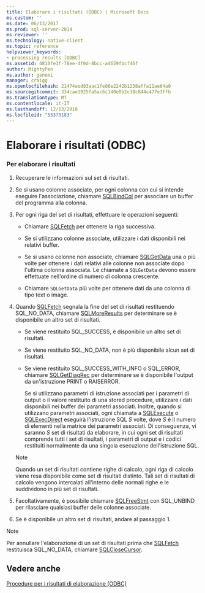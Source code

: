 ```yaml
---
title: Elaborare i risultati (ODBC) | Microsoft Docs
ms.custom: ''
ms.date: 06/13/2017
ms.prod: sql-server-2014
ms.reviewer: ''
ms.technology: native-client
ms.topic: reference
helpviewer_keywords:
- processing results [ODBC]
ms.assetid: 4810fe3f-78ee-4f0d-8bcc-a4659fbcf46f
author: MightyPen
ms.author: genemi
manager: craigg
ms.openlocfilehash: 21474aed83aac1fe86e2242b1238affa11ae64a0
ms.sourcegitcommit: 334cae1925fa5ac6c140e0b2c38c844c477e3ffb
ms.translationtype: MT
ms.contentlocale: it-IT
ms.lasthandoff: 12/13/2018
ms.locfileid: "53373183"
---
```

# <a name="process-results-odbc"></a>Elaborare i risultati (ODBC)
    
### <a name="to-process-results"></a>Per elaborare i risultati  
  
1.  Recuperare le informazioni sul set di risultati.  
  
2.  Se si usano colonne associate, per ogni colonna con cui si intende eseguire l'associazione, chiamare [SQLBindCol](../native-client-odbc-api/sqlbindcol.md) per associare un buffer del programma alla colonna.  
  
3.  Per ogni riga del set di risultati, effettuare le operazioni seguenti:  
  
    -   Chiamare [SQLFetch](https://go.microsoft.com/fwlink/?LinkId=58401) per ottenere la riga successiva.  
  
    -   Se si utilizzano colonne associate, utilizzare i dati disponibili nei relativi buffer.  
  
    -   Se si usano colonne non associate, chiamare [SQLGetData](../native-client-odbc-api/sqlgetdata.md) una o più volte per ottenere i dati relativi alle colonne non associate dopo l'ultima colonna associata. Le chiamate a `SQLGetData` devono essere effettuate nell'ordine di numero di colonna crescente.  
  
    -   Chiamare `SQLGetData` più volte per ottenere dati da una colonna di tipo text o image.  
  
4.  Quando [SQLFetch](https://go.microsoft.com/fwlink/?LinkId=58401) segnala la fine del set di risultati restituendo SQL_NO_DATA, chiamare [SQLMoreResults](../native-client-odbc-api/sqlmoreresults.md) per determinare se è disponibile un altro set di risultati.  
  
    -   Se viene restituito SQL_SUCCESS, è disponibile un altro set di risultati.  
  
    -   Se viene restituito SQL_NO_DATA, non è più disponibile alcun set di risultati.  
  
    -   Se viene restituito SQL_SUCCESS_WITH_INFO o SQL_ERROR, chiamare [SQLGetDiagRec](https://go.microsoft.com/fwlink/?LinkId=58402) per determinare se è disponibile l'output da un'istruzione PRINT o RAISERROR.  
  
         Se si utilizzano parametri di istruzione associati per i parametri di output o il valore restituito di una stored procedure, utilizzare i dati disponibili nei buffer dei parametri associati. Inoltre, quando si utilizzano parametri associati, ogni chiamata a [SQLExecute](https://go.microsoft.com/fwlink/?LinkId=58400) o [SQLExecDirect](https://go.microsoft.com/fwlink/?LinkId=58399) eseguirà l'istruzione SQL *S* volte, dove *S* è il numero di elementi nella matrice dei parametri associati. Di conseguenza, vi saranno *S* set di risultati da elaborare, in cui ogni set di risultati comprende tutti i set di risultati, i parametri di output e i codici restituiti normalmente da una singola esecuzione dell'istruzione SQL.  
  
    > [!NOTE]  
    >  Quando un set di risultati contiene righe di calcolo, ogni riga di calcolo viene resa disponibile come set di risultati distinto. Tali set di risultati di calcolo vengono intercalati all'interno delle normali righe e le suddividono in più set di risultati.  
  
5.  Facoltativamente, è possibile chiamare [SQLFreeStmt](../native-client-odbc-api/sqlfreestmt.md) con SQL_UNBIND per rilasciare qualsiasi buffer delle colonne associate.  
  
6.  Se è disponibile un altro set di risultati, andare al passaggio 1.  
  
> [!NOTE]  
>  Per annullare l'elaborazione di un set di risultati prima che [SQLFetch](https://go.microsoft.com/fwlink/?LinkId=58401) restituisca SQL_NO_DATA, chiamare [SQLCloseCursor](../native-client-odbc-api/sqlclosecursor.md).  
  
## <a name="see-also"></a>Vedere anche  
 [Procedure per i risultati di elaborazione &#40;ODBC&#41;](../../database-engine/dev-guide/processing-results-how-to-topics-odbc.md)  
  
  
